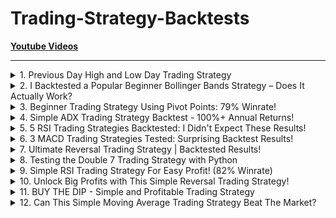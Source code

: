 # Trading-Strategy-Backtests

**[Youtube Videos](https://www.youtube.com/playlist?list=PLq4AqoFaEcyKuQtpu_tWXn_9DFUhf_QdF)**

---

<!-- #region A1 -->
<details>
<summary>1. Previous Day High and Low Day Trading Strategy</summary><br>

[[Youtube]](https://www.youtube.com/watch?v=BS9DqD5GETI) [[中文]](chn/01.md)
</details>
<!-- #endregion -->

<!-- #region A2 -->
<details>
<summary>2. I Backtested a Popular Beginner Bollinger Bands Strategy – Does It Actually Work?</summary><br>

[[Youtube]](https://www.youtube.com/watch?v=FHbJi8Qg-js) [[中文]](chn/02.md)
</details>
<!-- #endregion -->

<!-- #region A3 -->
<details>
<summary>3. Beginner Trading Strategy Using Pivot Points: 79% Winrate!</summary><br>

[[Youtube]](https://www.youtube.com/watch?v=iJPeOv-Jhpg) [[中文]](chn/03.md)
</details>
<!-- #endregion -->

<!-- #region A4 -->
<details>
<summary>4. Simple ADX Trading Strategy Backtest - 100%+ Annual Returns!</summary><br>

[[Youtube]](https://www.youtube.com/watch?v=LHPEr_oxTaY) [[中文]](chn/04.md)
</details>
<!-- #endregion -->

<!-- #region A5 -->
<details>
<summary>5. 5 RSI Trading Strategies Backtested: I Didn't Expect These Results!</summary><br>

[[Youtube]](https://www.youtube.com/watch?v=fmStvFPf48o) [[中文]](chn/05.md)
</details>
<!-- #endregion -->

<!-- #region A6 -->
<details>
<summary>6. 3 MACD Trading Strategies Tested: Surprising Backtest Results!</summary><br>

[[Youtube]](https://www.youtube.com/watch?v=g_2zkHyO2DE) [[中文]](chn/06.md)
</details>
<!-- #endregion -->

<!-- #region A7 -->
<details>
<summary>7. Ultimate Reversal Trading Strategy | Backtested Results!</summary><br>

[[Youtube]](https://www.youtube.com/watch?v=RX-yyFHVwdk) [[中文]](chn/07.md)
</details>
<!-- #endregion -->

<!-- #region A8 -->
<details>
<summary>8. Testing the Double 7 Trading Strategy with Python</summary><br>

[[Youtube]](https://www.youtube.com/watch?v=g_hnIIWOtZo) [[中文]](chn/08.md)
</details>
<!-- #endregion -->

<!-- #region A9 -->
<details>
<summary>9. Simple RSI Trading Strategy For Easy Profit! (82% Winrate)</summary><br>

[[Youtube]](https://www.youtube.com/watch?v=On5v-g_RX8U) [[中文]](chn/09.md)
</details>
<!-- #endregion -->

<!-- #region A10 -->
<details>
<summary>10. Unlock Big Profits with This Simple Reversal Trading Strategy!</summary><br>

[[Youtube]](https://www.youtube.com/watch?v=-FYu_1e_kIA) [[中文]](chn/10.md)
</details>
<!-- #endregion -->

<!-- #region A11 -->
<details>
<summary>11. BUY THE DIP - Simple and Profitable Trading Strategy</summary><br>

[[Youtube]](https://www.youtube.com/watch?v=rhjf6PCtSWw) [[中文]](chn/11.md)
</details>
<!-- #endregion -->

<!-- #region A12 -->
<details>
<summary>12. Can This Simple Moving Average Trading Strategy Beat The Market?</summary><br>

[[Youtube]](https://www.youtube.com/watch?v=AL3C909aK4k) [[中文]](chn/12.md)
</details>
<!-- #endregion -->

